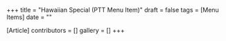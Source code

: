 +++
title = "Hawaiian Special (PTT Menu Item)"
draft = false
tags = [Menu Items]
date = ""

[Article]
contributors = []
gallery = []
+++